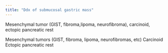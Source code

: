 ```yaml
---
title: "Ddx of submucosal gastric mass"
---
```

Mesenchymal tumor (GIST, fibroma,lipoma, neurofibroma), carcinoid, ectopic pancreatic rest

Mesenchymal tumors (GIST, fibroma, lipoma, neurofibromas, etc)
Carcinoid
Ectopic pancreatic rest

